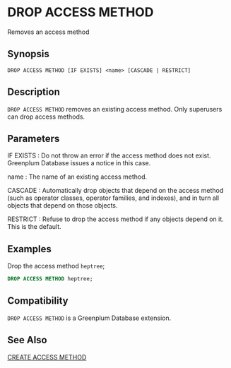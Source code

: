# DROP ACCESS METHOD

Removes an access method

## Synopsis

``` {#sql_command_synopsis}
DROP ACCESS METHOD [IF EXISTS] <name> [CASCADE | RESTRICT]
```

## Description

`DROP ACCESS METHOD` removes an existing access method. Only superusers can drop access methods.

## Parameters

IF EXISTS
:   Do not throw an error if the access method does not exist. Greenplum Database issues a notice in this case.

name
:   The name of an existing access method.

CASCADE
:   Automatically drop objects that depend on the access method (such as operator classes, operator families, and indexes), and in turn all objects that depend on those objects.

RESTRICT
:   Refuse to drop the access method if any objects depend on it. This is the default.

## Examples

Drop the access method `heptree`;

``` sql
DROP ACCESS METHOD heptree;
```

## Compatibility

`DROP ACCESS METHOD` is a Greenplum Database extension.

## See Also

[CREATE ACCESS METHOD](/docs/sql-statements/sql-statement-create-access-method.md)



